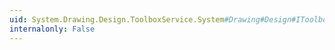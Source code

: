 ```yaml
---
uid: System.Drawing.Design.ToolboxService.System#Drawing#Design#IToolboxService#RemoveToolboxItem(System.Drawing.Design.ToolboxItem,System.String)
internalonly: False
---
```

